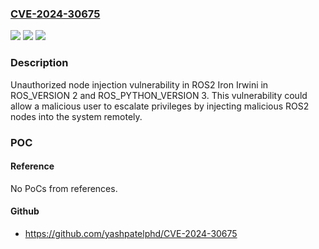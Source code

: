 ### [CVE-2024-30675](https://cve.mitre.org/cgi-bin/cvename.cgi?name=CVE-2024-30675)
![](https://img.shields.io/static/v1?label=Product&message=n%2Fa&color=blue)
![](https://img.shields.io/static/v1?label=Version&message=n%2Fa&color=blue)
![](https://img.shields.io/static/v1?label=Vulnerability&message=n%2Fa&color=brighgreen)

### Description

Unauthorized node injection vulnerability in ROS2 Iron Irwini in ROS_VERSION 2 and ROS_PYTHON_VERSION 3. This vulnerability could allow a malicious user to escalate privileges by injecting malicious ROS2 nodes into the system remotely.

### POC

#### Reference
No PoCs from references.

#### Github
- https://github.com/yashpatelphd/CVE-2024-30675

